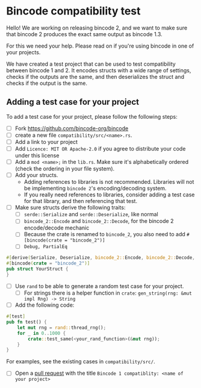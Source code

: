 # Bincode compatibility test

Hello! We are working on releasing bincode 2, and we want to make sure that bincode 2 produces the exact same output as bincode 1.3.

For this we need your help. Please read on if you're using bincode in one of your projects.

We have created a test project that can be used to test compatibility between bincode 1 and 2. It encodes structs with a wide range of settings, checks if the outputs are the same, and then deserializes the struct and checks if the output is the same.

## Adding a test case for your project

To add a test case for your project, please follow the following steps:
- [ ] Fork https://github.com/bincode-org/bincode
- [ ] create a new file `compatibility/src/<name>.rs`.
- [ ] Add a link to your project
- [ ] Add `Licence: MIT OR Apache-2.0` if you agree to distribute your code under this license
- [ ] Add a `mod <name>;` in the `lib.rs`. Make sure it's alphabetically ordered (check the ordering in your file system).
- [ ] Add your structs.
  - Adding references to libraries is not recommended. Libraries will not be implementing `bincode 2`'s encoding/decoding system.
  - If you really need references to libraries, consider adding a test case for that library, and then referencing that test.
- [ ] Make sure structs derive the following traits:
  - [ ] `serde::Serialize` and `serde::Deserialize`, like normal
  - [ ] `bincode_2::Encode` and `bincode_2::Decode`, for the bincode 2 encode/decode mechanic
  - [ ] Because the crate is renamed to `bincode_2`, you also need to add `#[bincode(crate = "bincode_2")]`
  - [ ] `Debug, PartialEq`

```rs
#[derive(Serialize, Deserialize, bincode_2::Encode, bincode_2::Decode, Debug, PartialEq)]
#[bincode(crate = "bincode_2")]
pub struct YourStruct {
}
```

- [ ] Use `rand` to be able to generate a random test case for your project.
  - [ ] For strings there is a helper function in `crate`: `gen_string(rng: &mut impl Rng) -> String`
- [ ] Add the following code:

```rs
#[test]
pub fn test() {
    let mut rng = rand::thread_rng();
    for _ in 0..1000 {
        crate::test_same(<your_rand_function>(&mut rng));
    }
}
```

For examples, see the existing cases in `compatibility/src/`.

- [ ] Open a [pull request](https://github.com/bincode-org/bincode/pulls) with the title `Bincode 1 compatiblity: <name of your project>`
